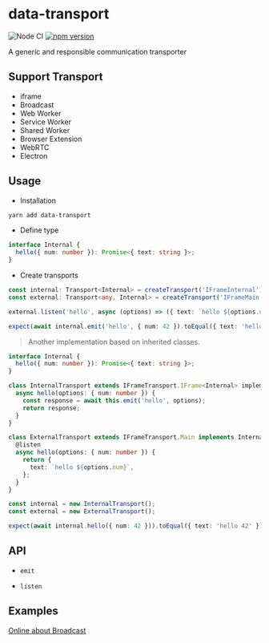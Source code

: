 # data-transport

![Node CI](https://github.com/unadlib/data-transport/workflows/Node%20CI/badge.svg)
[![npm version](https://badge.fury.io/js/data-transport.svg)](http://badge.fury.io/js/data-transport)

A generic and responsible communication transporter

## Support Transport

- iframe
- Broadcast
- Web Worker
- Service Worker
- Shared Worker
- Browser Extension
- WebRTC
- Electron

## Usage

- Installation

```sh
yarn add data-transport
```

- Define type

```ts
interface Internal {
  hello({ num: number }): Promise<{ text: string }>;
}
```

- Create transports

```ts
const internal: Transport<Internal> = createTransport('IFrameInternal');
const external: Transport<any, Internal> = createTransport('IFrameMain');

external.listen('hello', async (options) => ({ text: `hello ${options.num}` }));

expect(await internal.emit('hello', { num: 42 }).toEqual({ text: 'hello 42' });
```

> Another implementation based on inherited classes.

```ts
interface Internal {
  hello({ num: number }): Promise<{ text: string }>;
}

class InternalTransport extends IFrameTransport.IFrame<Internal> implement Internal {
  async hello(options: { num: number }) {
    const response = await this.emit('hello', options);
    return response;
  }
}

class ExternalTransport extends IFrameTransport.Main implements Internal {
  @listen
  async hello(options: { num: number }) {
    return {
      text: `hello ${options.num}`,
    };
  }
}

const internal = new InternalTransport();
const external = new ExternalTransport();

expect(await internal.hello({ num: 42 })).toEqual({ text: 'hello 42' });
```

## API

- `emit`

- `listen`

## Examples

[Online about Broadcast](https://codesandbox.io/s/data-transport-example-lkg8k)
